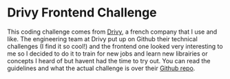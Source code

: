 # Drivy Frontend Challenge

This coding challenge comes from [Drivy](https://drivy.com/), a french company that I use and like. The engineering team at Drivy put up on Github their technical challenges (I find it so cool!) and the frontend one looked very interesting to me so I decided to do it to train for new jobs and learn new librairies or concepts I heard of but havent had the time to try out.
You can read the guidelines and what the actual challenge is over their [Github repo](https://github.com/drivy/jobs/tree/master/frontend).

